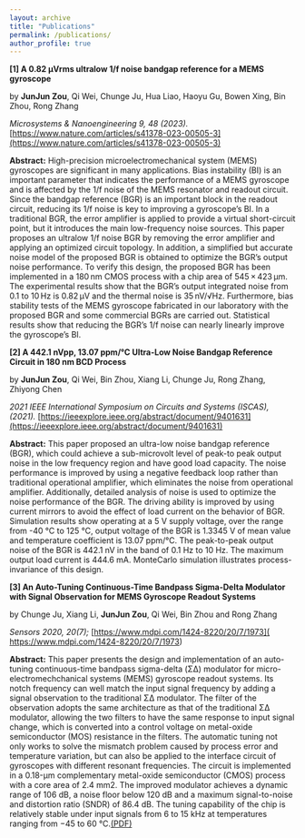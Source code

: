 ```yaml
---
layout: archive
title: "Publications"
permalink: /publications/
author_profile: true
---
```

**[1] A 0.82 μVrms ultralow 1/f noise bandgap reference for a MEMS gyroscope**

by **JunJun Zou**, Qi Wei, Chunge Ju, Hua Liao, Haoyu Gu, Bowen Xing, Bin Zhou, Rong Zhang

_Microsystems & Nanoengineering 9, 48 (2023)._ [https://www.nature.com/articles/s41378-023-00505-3](https://www.nature.com/articles/s41378-023-00505-3)

**Abstract:** High-precision microelectromechanical system (MEMS) gyroscopes are significant in many applications. Bias instability (BI) is an important parameter that indicates the performance of a MEMS gyroscope and is affected by the 1/f noise of the MEMS resonator and readout circuit. Since the bandgap reference (BGR) is an important block in the readout circuit, reducing its 1/f noise is key to improving a gyroscope’s BI. In a traditional BGR, the error amplifier is applied to provide a virtual short-circuit point, but it introduces the main low-frequency noise sources. This paper proposes an ultralow 1/f noise BGR by removing the error amplifier and applying an optimized circuit topology. In addition, a simplified but accurate noise model of the proposed BGR is obtained to optimize the BGR’s output noise performance. To verify this design, the proposed BGR has been implemented in a 180 nm CMOS process with a chip area of 545 × 423 μm. The experimental results show that the BGR’s output integrated noise from 0.1 to 10 Hz is 0.82 μV and the thermal noise is 35 nV/√Hz. Furthermore, bias stability tests of the MEMS gyroscope fabricated in our laboratory with the proposed BGR and some commercial BGRs are carried out. Statistical results show that reducing the BGR’s 1/f noise can nearly linearly improve the gyroscope’s BI.

**[2] A 442.1 nVpp, 13.07 ppm/°C Ultra-Low Noise Bandgap Reference Circuit in 180 nm BCD Process**

by **JunJun Zou**, Qi Wei, Bin Zhou, Xiang Li, Chunge Ju, Rong Zhang, Zhiyong Chen

_2021 IEEE International Symposium on Circuits and Systems (ISCAS), (2021)._ [https://ieeexplore.ieee.org/abstract/document/9401631](https://ieeexplore.ieee.org/abstract/document/9401631)

**Abstract:** This paper proposed an ultra-low noise bandgap reference (BGR), which could achieve a sub-microvolt level of peak-to peak output noise in the low frequency region and have good load capacity. The noise performance is improved by using a negative feedback loop rather than traditional operational amplifier, which eliminates the noise from operational amplifier. Additionally, detailed analysis of noise is used to optimize the noise performance of the BGR. The driving ability is improved by using current mirrors to avoid the effect of load current on the behavior of BGR. Simulation results show operating at a 5 V supply voltage, over the range from -40 °C to 125 °C, output voltage of the BGR is 1.3345 V of mean value and temperature coefficient is 13.07 ppm/°C. The peak-to-peak output noise of the BGR is 442.1 nV in the band of 0.1 Hz to 10 Hz. The maximum output load current is 444.6 mA. MonteCarlo simulation illustrates process-invariance of this design.


 **[3] An Auto-Tuning Continuous-Time Bandpass Sigma-Delta Modulator with Signal Observation for MEMS Gyroscope Readout Systems** 

by Chunge Ju, Xiang Li, **JunJun Zou**, Qi Wei, Bin Zhou and Rong Zhang 

_Sensors 2020, 20(7);_ [https://www.mdpi.com/1424-8220/20/7/1973]( https://www.mdpi.com/1424-8220/20/7/1973)

**Abstract:** This paper presents the design and implementation of an auto-tuning continuous-time bandpass sigma-delta (ΣΔ) modulator for micro-electromechchanical systems (MEMS) gyroscope readout systems. Its notch frequency can well match the input signal frequency by adding a signal observation to the traditional ΣΔ modulator. The filter of the observation adopts the same architecture as that of the traditional ΣΔ modulator, allowing the two filters to have the same response to input signal change, which is converted into a control voltage on metal-oxide semiconductor (MOS) resistance in the filters. The automatic tuning not only works to solve the mismatch problem caused by process error and temperature variation, but can also be applied to the interface circuit of gyroscopes with different resonant frequencies. The circuit is implemented in a 0.18-μm complementary metal-oxide semiconductor (CMOS) process with a core area of 2.4 mm2. The improved modulator achieves a dynamic range of 106 dB, a noise floor below 120 dB and a maximum signal-to-noise and distortion ratio (SNDR) of 86.4 dB. The tuning capability of the chip is relatively stable under input signals from 6 to 15 kHz at temperatures ranging from −45 to 60 °C.[(PDF)](http://academicpages.github.io/files/paper1.pdf)
